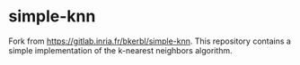 # simple-knn

Fork from https://gitlab.inria.fr/bkerbl/simple-knn. This repository contains a simple implementation of the k-nearest neighbors algorithm.